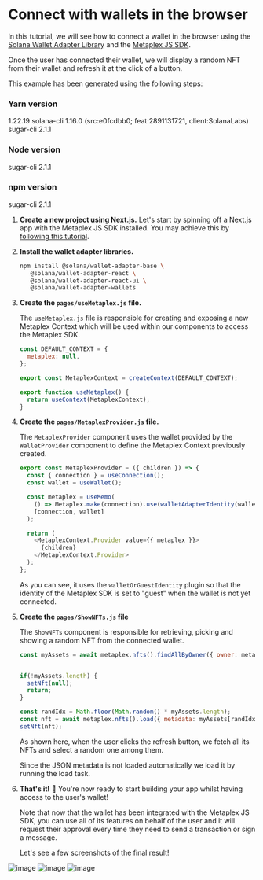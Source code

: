 # Connect with wallets in the browser

In this tutorial, we will see how to connect a wallet in the browser using the [Solana Wallet Adapter Library](https://github.com/solana-labs/wallet-adapter) and the [Metaplex JS SDK](https://github.com/metaplex-foundation/js).

Once the user has connected their wallet, we will display a random NFT from their wallet and refresh it at the click of a button.

This example has been generated using the following steps:

### Yarn version
1.22.19
solana-cli 1.16.0 (src:e0fcdbb0; feat:2891131721, client:SolanaLabs)
sugar-cli 2.1.1
### Node version
sugar-cli 2.1.1
### npm  version
sugar-cli 2.1.1

1. **Create a new project using Next.js.**
   Let's start by spinning off a Next.js app with the Metaplex JS SDK installed. You may achieve this by [following this tutorial](https://github.com/metaplex-foundation/js-examples/tree/main/getting-started-nextjs).

2. **Install the wallet adapter libraries.**

   ```sh
   npm install @solana/wallet-adapter-base \
      @solana/wallet-adapter-react \
      @solana/wallet-adapter-react-ui \
      @solana/wallet-adapter-wallets
   ```

3. **Create the `pages/useMetaplex.js` file.**

   The `useMetaplex.js` file is responsible for creating and exposing a new Metaplex Context which will be used within our components to access the Metaplex SDK.

   ```js
   const DEFAULT_CONTEXT = {
     metaplex: null,
   };

   export const MetaplexContext = createContext(DEFAULT_CONTEXT);

   export function useMetaplex() {
     return useContext(MetaplexContext);
   }
   ```

4. **Create the `pages/MetaplexProvider.js` file.**

   The `MetaplexProvider` component uses the wallet provided by the `WalletProvider` component to define the Metaplex Context previously created.

   ```js
   export const MetaplexProvider = ({ children }) => {
     const { connection } = useConnection();
     const wallet = useWallet();

     const metaplex = useMemo(
       () => Metaplex.make(connection).use(walletAdapterIdentity(wallet)),
       [connection, wallet]
     );

     return (
       <MetaplexContext.Provider value={{ metaplex }}>
         {children}
       </MetaplexContext.Provider>
     );
   };
   ```

   As you can see, it uses the `walletOrGuestIdentity` plugin so that the identity of the Metaplex SDK is set to "guest" when the wallet is not yet connected.

5. **Create the `pages/ShowNFTs.js` file**

   The `ShowNFTs` component is responsible for retrieving, picking and showing a random NFT from the connected wallet.

   ```js
   const myAssets = await metaplex.nfts().findAllByOwner({ owner: metaplex.identity().publicKey });


   if(!myAssets.length) {
     setNft(null);
     return;
   }

   const randIdx = Math.floor(Math.random() * myAssets.length);
   const nft = await metaplex.nfts().load({ metadata: myAssets[randIdx] });
   setNft(nft);
   ```

   As shown here, when the user clicks the refresh button, we fetch all its NFTs and select a random one among them.

   Since the JSON metadata is not loaded automatically we load it by running the load task.

6. **That's it!** 🎉
   You're now ready to start building your app whilst having access to the user's wallet!

   Note that now that the wallet has been integrated with the Metaplex JS SDK, you can use all of its features on behalf of the user and it will request their approval every time they need to send a transaction or sign a message.

   Let's see a few screenshots of the final result!

![image](https://user-images.githubusercontent.com/34144004/177217016-7b98dc84-516d-4f62-a875-9a13976ba9ce.png)
![image](https://user-images.githubusercontent.com/34144004/177217061-343cdba2-0411-4b58-884b-8ef5de157e40.png)
![image](https://user-images.githubusercontent.com/34144004/177217096-6c35559b-cd25-4e4b-aedc-9843210e6f43.png)
